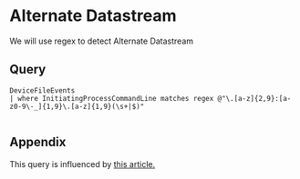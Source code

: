 
# Alternate Datastream

We will use regex to detect Alternate Datastream


## Query

```KQL
DeviceFileEvents
| where InitiatingProcessCommandLine matches regex @"\.[a-z]{2,9}:[a-z0-9\-_]{1,9}\.[a-z]{1,9}(\s+|$)"


```




## Appendix

This query is influenced by  [this article.](https://www.sciencedirect.com/topics/computer-science/alternate-data-stream#:~:text=Alternate%20Data%20Streams%20(ADS)%20is,them%20execution%20without%20being%20detected)


